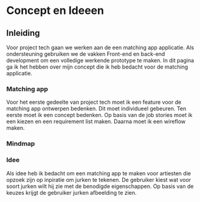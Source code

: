 # Concept en Ideeen

## Inleiding 
Voor project tech gaan we werken aan de een matching app applicatie. Als ondersteuning gebruiken we de vakken Front-end en back-end development om een volledige werkende prototype te maken. In dit pagina ga ik het hebben over mijn concept die ik heb bedacht voor de matching applicatie. 

### Matching app
Voor het eerste gedeelte van project tech moet ik een feature voor de matching app ontwerpen bedenken.  Dit moet individueel gebeuren.  Ten eerste moet ik een concept bedenken. Op basis van de job stories moet ik een kiezen en een requirement list maken. Daarna moet ik een wireflow maken. 

### Mindmap



### Idee
Als idee heb ik bedacht om een matching app te maken voor artiesten die opzoek zijn op inpiratie om jurken te tekenen. De gebruiker kiest wat voor soort jurken wilt hij zie met de benodigde eigenschappen. Op basis van de keuzes krijgt de gebruiker jurken afbeelding te zien. 
